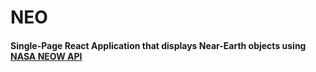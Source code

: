 # NEO

#### Single-Page React Application that displays Near-Earth objects using [NASA NEOW API](https://api.nasa.gov/api.html#NeoWS)